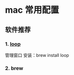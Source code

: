 # mac 常用配置

## 软件推荐

### 1. [loop](https://github.com/MrKai77/Loop)

管理窗口
安装：brew install loop

### 2. brew
